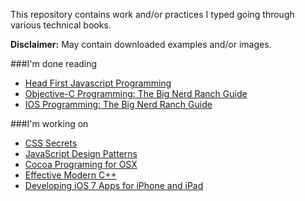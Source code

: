 This repository contains work and/or practices I typed going through various technical books.

**Disclaimer:** May contain downloaded examples and/or images.

###I'm done reading
 - [Head First Javascript Programming](Head-First-JavaScript-Programming/)
 - [Objective-C Programming: The Big Nerd Ranch Guide](Objective-C-by-Aaron-Hillegass/)
 - [IOS Programming: The Big Nerd Ranch Guide](iOS-Programming/)

###I'm working on
 - [CSS Secrets](CSS-Secrets/)
 - [JavaScript Design Patterns](Udacity.com/JavaScript-Design-Patterns/)
 - [Cocoa Programing for OSX](Cocoa-Programming-for-OSX)
 - [Effective Modern C++](Effective-Modern-C++)
 - [Developing iOS 7 Apps for iPhone and iPad](Developing-iOS-7-Apps-for-iPhone-and-iPad)